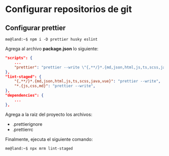 # Configurar repositorios de git

## Configurar prettier

```console
me@land:~$ npm i -D prettier husky eslint
```

Agrega al archivo **package.json** lo siguiente:

```json
"scripts": {
    ...
    "prettier": "prettier --write \"{,**/}*.{md,json,html,js,ts,scss,java}\"",
},
"lint-staged": {
    "{,**/}*.{md,json,html,js,ts,scss,java,vue}": "prettier --write",
    "*.{js,css,md}": "prettier --write",
},
"dependencies": {
    ...
},
```

Agrega a la raiz del proyecto los archivos:

* .prettierignore
* .prettierrc

Finalmente, ejecuta el siguiente comando:

```console
me@land:~$ npx mrm lint-staged
```
